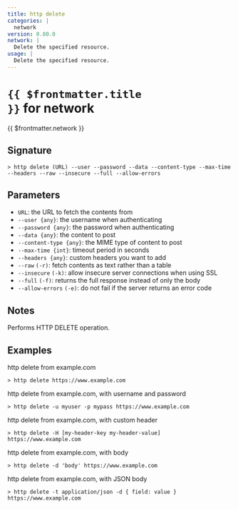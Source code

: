 ```yaml
---
title: http delete
categories: |
  network
version: 0.80.0
network: |
  Delete the specified resource.
usage: |
  Delete the specified resource.
---
```


# <code>{{ $frontmatter.title }}</code> for network

<div class='command-title'>{{ $frontmatter.network }}</div>

## Signature

```> http delete (URL) --user --password --data --content-type --max-time --headers --raw --insecure --full --allow-errors```

## Parameters

 -  `URL`: the URL to fetch the contents from
 -  `--user {any}`: the username when authenticating
 -  `--password {any}`: the password when authenticating
 -  `--data {any}`: the content to post
 -  `--content-type {any}`: the MIME type of content to post
 -  `--max-time {int}`: timeout period in seconds
 -  `--headers {any}`: custom headers you want to add
 -  `--raw` `(-r)`: fetch contents as text rather than a table
 -  `--insecure` `(-k)`: allow insecure server connections when using SSL
 -  `--full` `(-f)`: returns the full response instead of only the body
 -  `--allow-errors` `(-e)`: do not fail if the server returns an error code

## Notes
Performs HTTP DELETE operation.
## Examples

http delete from example.com
```shell
> http delete https://www.example.com

```

http delete from example.com, with username and password
```shell
> http delete -u myuser -p mypass https://www.example.com

```

http delete from example.com, with custom header
```shell
> http delete -H [my-header-key my-header-value] https://www.example.com

```

http delete from example.com, with body
```shell
> http delete -d 'body' https://www.example.com

```

http delete from example.com, with JSON body
```shell
> http delete -t application/json -d { field: value } https://www.example.com

```

